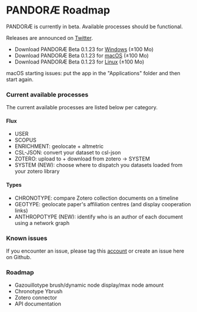 # PANDORÆ Roadmap

PANDORÆ is currently in beta. Available processes should be functional.

Releases are announced on [Twitter](https://mobile.twitter.com/PANDORAE_CORE).

- Download PANDORÆ Beta 0.1.23 for [Windows](https://anthropos-ecosystems.com/pandorae/PANDORAE-win32-x64.zip) (±100 Mo)
- Download PANDORÆ Beta 0.1.23 for [macOS](https://anthropos-ecosystems.com/pandorae/PANDORAE-darwin-x64.zip) (±100 Mo) 
- Download PANDORÆ Beta 0.1.23 for [Linux](https://anthropos-ecosystems.com/pandorae/PANDORAE-linux-x64.zip) (±100 Mo)

macOS starting issues: put the app in the "Applications" folder and then start again.

### Current available processes
The current available processes are listed below per category.

#### Flux
- USER
- SCOPUS
- ENRICHMENT: geolocate + altmetric
- CSL-JSON: convert your dataset to csl-json
- ZOTERO: upload to + download from zotero -> SYSTEM
- SYSTEM (NEW): choose where to dispatch you datasets loaded from your zotero library

#### Types
- CHRONOTYPE: compare Zotero collection documents on a timeline
- GEOTYPE: geolocate paper's affiliation centres (and display cooperation links)
- ANTHROPOTYPE (NEW): identify who is an author of each document using a network graph 

### Known issues
If you encounter an issue, please tag this [account](https://mobile.twitter.com/PANDORAE_CORE) or create an issue here on Github.

### Roadmap
- Gazouillotype brush/dynamic node display/max node amount
- Chronotype Ybrush
- Zotero connector 
- API documentation
